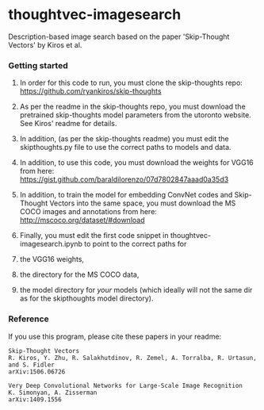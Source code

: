 # thoughtvec-imagesearch

Description-based image search based on the paper 'Skip-Thought Vectors' by Kiros et al.


### Getting started

1. In order for this code to run, you must clone the skip-thoughts repo:
    https://github.com/ryankiros/skip-thoughts

  1. As per the readme in the skip-thoughts repo, you must download the pretrained skip-thoughts model parameters
    from the utoronto website. See Kiros' readme for details.

  2. In addition, (as per the skip-thoughts readme) you must edit the skipthoughts.py file to use the correct paths to models and data.

2. In addition, to use this code, you must download the weights for VGG16 from here:
    https://gist.github.com/baraldilorenzo/07d7802847aaad0a35d3

3. In addition, to train the model for embedding ConvNet codes and Skip-Thought Vectors into the same space,
   you must download the MS COCO images and annotations from here:
    http://mscoco.org/dataset/#download

4. Finally, you must edit the first code snippet in thoughtvec-imagesearch.ipynb to point to the correct paths for
  1. the VGG16 weights, 
  2. the directory for the MS COCO data,
  3. the model directory for *your* models (which ideally will not the same dir as for the skipthoughts model directory).


### Reference

If you use this program, please cite these papers in your readme:

    Skip-Thought Vectors
    R. Kiros, Y. Zhu, R. Salakhutdinov, R. Zemel, A. Torralba, R. Urtasun, and S. Fidler
    arXiv:1506.06726

    Very Deep Convolutional Networks for Large-Scale Image Recognition
    K. Simonyan, A. Zisserman
    arXiv:1409.1556

    

